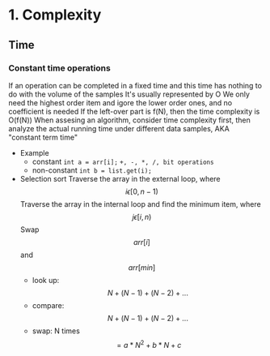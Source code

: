 # 1. Complexity
## Time
### Constant time operations
If an operation can be completed in a fixed time and this time has nothing to do with the volume of the samples
It's usually represented by O
We only need the highest order item and igore the lower order ones, and no coefficient is needed
If the left-over part is f(N), then the time complexity is O(f(N))
When assesing an algorithm, consider time complexity first, then analyze the actual running time under different data samples, AKA "constant term time"
* Example
  - constant
`int a = arr[i];`
`+, -, *, /, bit operations`
  - non-constant
`int b = list.get(i);`
* Selection sort
Traverse the array in the external loop, where $$i  \epsilon  [0, n - 1)$$
Traverse the array in the internal loop and find the minimum item, where $$j \epsilon [i, n)$$
Swap $$arr[i]$$ and $$arr[min]$$
  - look up: $$N + (N - 1) + (N - 2) + ...$$
  - compare: $$N + (N - 1) + (N - 2) + ...$$
  - swap: N times
  $$= a * N ^ 2 + b * N + c$$
